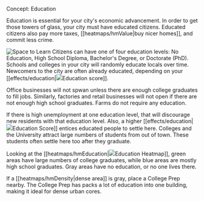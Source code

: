 Concept: Education

Education is essential for your city's economic advancement. In order to get those towers of glass, your city must have educated citizens. Educated citizens also pay more taxes, [[heatmaps/hmValue|buy nicer homes]], and commit less crime.

![Space to Learn](newspaper/images/university01.png)
Citizens can have one of four education levels: No Education, High School Diploma, Bachelor's Degree, or Doctorate (PhD). Schools and colleges in your city will randomly educate locals over time. Newcomers to the city are often already educated, depending on your [[effects/education|![](IconEducationCategory)Education score]].

Office businesses will not spwan unless there are enough college graduates to fill jobs. Similarly, factories and retail businesses will not open if there are not enough high school graduates. Farms do not require any education.

If there is high unemployment at one education level, that will discourage new residents with that education level. Also, a higher [[effects/education|![](IconEducationCategory)Education Score]] entices educated people to settle here. Colleges and the University attract large numbers of students from out of town. These students often settle here too after they graduate.

Looking at the [[heatmaps/hmEducation|![](IconEducationCategory)Education Heatmap]], green areas have large numbers of college graduates, while blue areas are mostly high school graduates. Gray areas have no education, or no one lives there.

If a [[heatmaps/hmDensity|dense area]] is gray, place a College Prep nearby. The College Prep has packs a lot of education into one building, making it ideal for dense urban cores.


